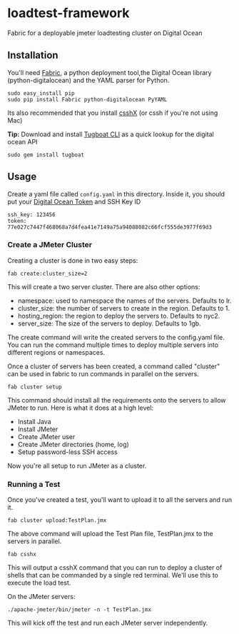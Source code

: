# loadtest-framework

Fabric for a deployable jmeter loadtesting cluster on Digital Ocean

## Installation

You'll need [Fabric](http://www.fabfile.org/), a python deployment tool,the Digital Ocean library (python-digitalocean) and the YAML parser for Python.

```
sudo easy_install pip
sudo pip install Fabric python-digitalocean PyYAML
```

Its also recommended that you install [csshX](https://github.com/brockgr/csshx) (or cssh if you're not using Mac)

**Tip:** Download and install [Tugboat CLI](https://github.com/pearkes/tugboat) as a quick lookup for the digital ocean API

```
sudo gem install tugboat
```

## Usage

Create a yaml file called <code>config.yaml</code> in this directory. Inside it, you should put your [Digital Ocean Token](https://www.digitalocean.com/community/tutorials/how-to-use-the-digitalocean-api-v2) and SSH Key ID

```
ssh_key: 123456
token: 77e027c7447f468068a7d4fea41e7149a75a94088082c66fcf555de3977f69d3
```

### Create a JMeter Cluster

Creating a cluster is done in two easy steps:

```
fab create:cluster_size=2
```

This will create a two server cluster. There are also other options:

* namespace: used to namespace the names of the servers. Defaults to lr.
* cluster_size: the number of servers to create in the region. Defaults to 1.
* hosting_region: the region to deploy the servers to. Defaults to nyc2.
* server_size: The size of the servers to deploy. Defaults to 1gb.

The create command will write the created servers to the config.yaml file. You can run the command multiple times to deploy multiple servers into different regions or namespaces.

Once a cluster of servers has been created, a command called "cluster" can be used in fabric to run commands in parallel on the servers.

```
fab cluster setup
```

This command should install all the requirements onto the servers to allow JMeter to run. Here is what it does at a high level:

* Install Java
* Install JMeter
* Create JMeter user
* Create JMeter directories (home, log)
* Setup password-less SSH access

Now you're all setup to run JMeter as a cluster.

### Running a Test

Once you've created a test, you'll want to upload it to all the servers and run it.

```
fab cluster upload:TestPlan.jmx
```

The above command will upload the Test Plan file, TestPlan.jmx to the servers in parallel.

```
fab csshx
```

This will output a csshX command that you can run to deploy a cluster of shells that can be commanded by a single red terminal. We'll use this to execute the load test.

On the JMeter servers:

```
./apache-jmeter/bin/jmeter -n -t TestPlan.jmx
```

This will kick off the test and run each JMeter server independently.
